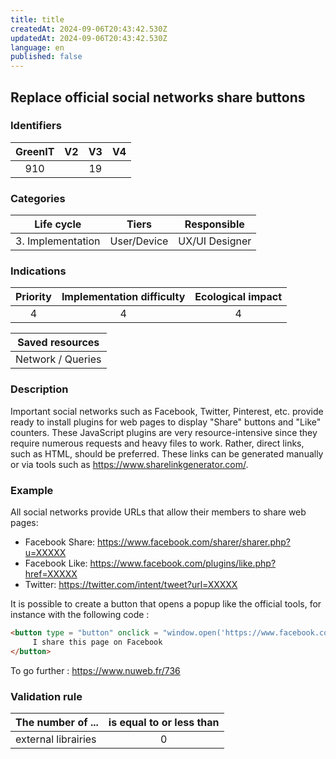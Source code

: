 ```yaml
---
title: title
createdAt: 2024-09-06T20:43:42.530Z
updatedAt: 2024-09-06T20:43:42.530Z
language: en
published: false
---
```

## Replace official social networks share buttons 

### Identifiers

| GreenIT |  V2  |  V3  |  V4  |
|:-------:|:----:|:----:|:----:|
|   910   |   | 19  |      |

### Categories

| Life cycle |  Tiers  |  Responsible  |
|:---------:|:----:|:----:|
| 3. Implementation | User/Device | UX/UI Designer |

### Indications

| Priority |      Implementation difficulty       |  Ecological impact    |
|:-------------------:|:-------------------------:|:---------------------:|
| 4 | 4 | 4 |

|Saved resources                                    |
|:----------------------------------------------------------:|
|  Network / Queries  |

### Description

Important social networks such as Facebook, Twitter, Pinterest, etc. provide ready to install plugins for web pages
to display "Share" buttons and "Like" counters. These JavaScript plugins are very resource-intensive since they require numerous requests and heavy files to work. Rather, direct links, such as HTML, should be preferred.
These links can be generated manually or via tools such as https://www.sharelinkgenerator.com/.

### Example

All social networks provide URLs that allow their members to share web pages:
  - Facebook Share: https://www.facebook.com/sharer/sharer.php?u=XXXXX
  - Facebook Like: https://www.facebook.com/plugins/like.php?href=XXXXX
  - Twitter: https://twitter.com/intent/tweet?url=XXXXX

It is possible to create a button that opens a popup like the official tools, for instance with the following code :

```html
<button type = "button" onclick = "window.open('https://www.facebook.com/sharer/sharer.php?u=XXXXX', '', 'menubar=no, toolbar=no, resizable= yes, scrollbars=yes, height=500, width=700')">
     I share this page on Facebook
</button>
```
To go further :
https://www.nuweb.fr/736



### Validation rule

| The number of ...     | is equal to or less than   | 
|-------------------|:-------------------------:|
| external librairies  | 0  |
